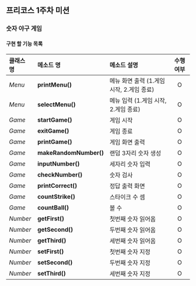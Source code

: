 ## 프리코스 1주차 미션
### 숫자 야구 게임
#### 구현 할 기능 목록
  |클래스 명|메소드 명|메소드 설명|수행 여부|
  |:-------|:-------|:-------|:-------:|
  |*Menu*|**printMenu()**|메뉴 화면 출력 (1.게임 시작, 2.게임 종료)|O|
  |*Menu*|**selectMenu()**|메뉴 입력 (1.게임 시작, 2.게임 종료)|O|
  |*Game*|**startGame()**|게임 시작|O|
  |*Game*|**exitGame()**|게임 종료|O|
  |*Game*|**printGame()**|게임 화면 출력|O|
  |*Game*|**makeRandomNumber()**|랜덤 3자리 숫자 생성|O|
  |*Game*|**inputNumber()**|세자리 숫자 입력|O|
  |*Game*|**checkNumber()**|숫자 검사|O|
  |*Game*|**printCorrect()**|정답 출력 화면|O|
  |*Game*|**countStrike()**|스타이크 수 셈|O|
  |*Game*|**countBall()**|볼 수 |O|
  |*Number*|**getFirst()**|첫번째 숫자 읽어옴|O|
  |*Number*|**getSecond()**|두번째 숫자 읽어옴|O|
  |*Number*|**getThird()**|세번째 숫자 읽어옴|O|
  |*Number*|**setFirst()**|첫번째 숫자 지정|O|
  |*Number*|**setSecond()**|두번째 숫자 지정|O|
  |*Number*|**setThird()**|세번째 숫자 지정|O|
